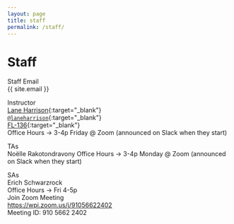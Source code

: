 ```yaml
---
layout: page
title: staff
permalink: /staff/
---
```


# Staff
Staff Email  
{{ site.email }}

Instructor  
[Lane Harrison](http://web.cs.wpi.edu/~ltharrison/){:target="_blank"}  
[`@laneharrison`](http://twitter.com/laneharrison/){:target="_blank"}  
[FL-136](http://myatlascms.com/map/?id=609&mrkIid=105239){:target="_blank"}  
Office Hours -> 3-4p Friday @ Zoom (announced on Slack when they start)

TAs   
Noëlle Rakotondravony
Office Hours -> 3-4p Monday @ Zoom (announced on Slack when they start) 

SAs  
Erich Schwarzrock   
Office Hours -> Fri 4-5p   
Join Zoom Meeting   
https://wpi.zoom.us/j/91056622402   
Meeting ID: 910 5662 2402


